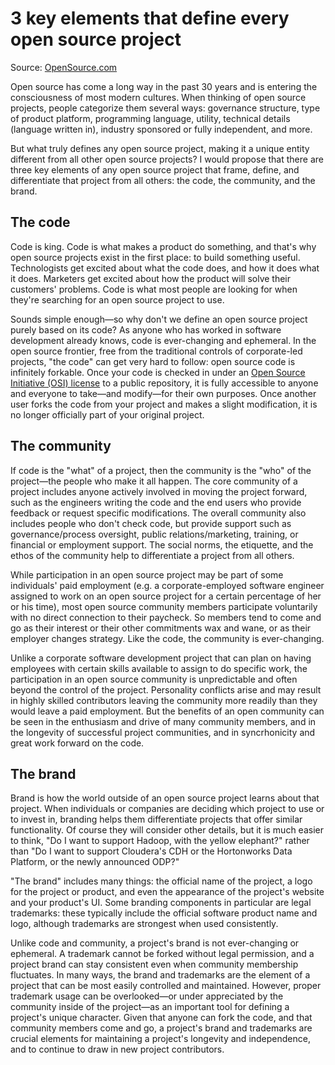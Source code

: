 # 3 key elements that define every open source project
Source: [OpenSource.com](https://opensource.com/life/15/2/3-key-elements-every-open-source-project)

Open source has come a long way in the past 30 years and is entering the consciousness of most modern cultures. When thinking of open source projects, people categorize them several ways: governance structure, type of product platform, programming language, utility, technical details (language written in), industry sponsored or fully independent, and more.

But what truly defines any open source project, making it a unique entity different from all other open source projects? I would propose that there are three key elements of any open source project that frame, define, and differentiate that project from all others: the code, the community, and the brand.

## The code

Code is king. Code is what makes a product do something, and that's why open source projects exist in the first place: to build something useful. Technologists get excited about what the code does, and how it does what it does. Marketers get excited about how the product will solve their customers' problems. Code is what most people are looking for when they're searching for an open source project to use.

Sounds simple enough—so why don't we define an open source project purely based on its code? As anyone who has worked in software development already knows, code is ever-changing and ephemeral. In the open source frontier, free from the traditional controls of corporate-led projects, "the code" can get very hard to follow: open source code is infinitely forkable. Once your code is checked in under an [Open Source Initiative (OSI) license](http://opensource.org/licenses) to a public repository, it is fully accessible to anyone and everyone to take—and modify—for their own purposes. Once another user forks the code from your project and makes a slight modification, it is no longer officially part of your original project.

## The community

If code is the "what" of a project, then the community is the "who" of the project—the people who make it all happen. The core community of a project includes anyone actively involved in moving the project forward, such as the engineers writing the code and the end users who provide feedback or request specific modifications. The overall community also includes people who don't check code, but provide support such as governance/process oversight, public relations/marketing, training, or financial or employment support. The social norms, the etiquette, and the ethos of the community help to differentiate a project from all others.

While participation in an open source project may be part of some individuals' paid employment (e.g. a corporate-employed software engineer assigned to work on an open source project for a certain percentage of her or his time), most open source community members participate voluntarily with no direct connection to their paycheck. So members tend to come and go as their interest or their other commitments wax and wane, or as their employer changes strategy. Like the code, the community is ever-changing.

Unlike a corporate software development project that can plan on having employees with certain skills available to assign to do specific work, the participation in an open source community is unpredictable and often beyond the control of the project. Personality conflicts arise and may result in highly skilled contributors leaving the community more readily than they would leave a paid employment. But the benefits of an open community can be seen in the enthusiasm and drive of many community members, and in the longevity of successful project communities, and in syncrhonicity and great work forward on the code.

## The brand

Brand is how the world outside of an open source project learns about that project. When individuals or companies are deciding which project to use or to invest in, branding helps them differentiate projects that offer similar functionality. Of course they will consider other details, but it is much easier to think, "Do I want to support Hadoop, with the yellow elephant?" rather than "Do I want to support Cloudera's CDH or the Hortonworks Data Platform, or the newly announced ODP?"

"The brand" includes many things: the official name of the project, a logo for the project or product, and even the appearance of the project's website and your product's UI. Some branding components in particular are legal trademarks: these typically include the official software product name and logo, although trademarks are strongest when used consistently.

Unlike code and community, a project's brand is not ever-changing or ephemeral. A trademark cannot be forked without legal permission, and a project brand can stay consistent even when community membership fluctuates. In many ways, the brand and trademarks are the element of a project that can be most easily controlled and maintained. However, proper trademark usage can be overlooked—or under appreciated by the community inside of the project—as an important tool for defining a project's unique character. Given that anyone can fork the code, and that community members come and go, a project's brand and trademarks are crucial elements for maintaining a project's longevity and independence, and to continue to draw in new project contributors.